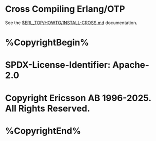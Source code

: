 Cross Compiling Erlang/OTP
==========================

See the [$ERL_TOP/HOWTO/INSTALL-CROSS.md][] documentation.

   [$ERL_TOP/HOWTO/INSTALL-CROSS.md]: ../HOWTO/INSTALL-CROSS.md

# %CopyrightBegin%
#
# SPDX-License-Identifier: Apache-2.0
#
# Copyright Ericsson AB 1996-2025. All Rights Reserved.
#
# %CopyrightEnd%
